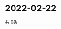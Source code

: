# 2022-02-22
  共 0条

  <!-- BEGIN -->
  <!-- 最后更新时间Tue Feb 22 2022 07:03:11 GMT+0000 (Coordinated Universal Time) -->
  
  <!-- END -->
  
  